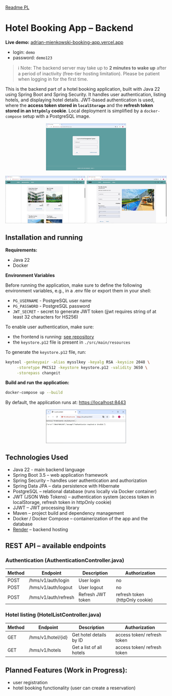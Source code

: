 [Readme PL](README.pl.md)

# Hotel Booking App – Backend

**Live demo:** [adrian-mienkowski-booking-app.vercel.app](https://adrian-mienkowski-booking-app.vercel.app)
- login: `demo`
- password: `demo123`

> ℹ️ Note: The backend server may take up to **2 minutes to wake up** after a period of inactivity (free-tier hosting limitation). Please be patient when logging in for the first time.

This is the backend part of a hotel booking application, built with Java 22 using Spring Boot and Spring Security. It handles user authentication, listing hotels, and displaying hotel details. JWT-based authentication is used, where the **access token stored in `localStorage`** and the **refresh token stored in an `httpOnly` cookie**. Local deployment is simplified by a `docker-compose` setup with a PostgreSQL image.

<p align="center">
  <img src="img/login_page.jpg" width="250"/>
</p>
<p align="center">
  <img src="img/hotels-list.jpg" width="250"/>
  <img src="img/reservation-panel.jpg" width="250"/>
</p>

## Installation and running

**Requirements:**
- Java 22
- Docker

**Environment Variables**

Before running the application, make sure to define the following environment variables, e.g., in a .env file or export them in your shell:
- `PG_USERNAME` - PostgreSQL user name
- `PG_PASSWORD` - PostgreSQL password
- `JWT_SECRET` - secret to generate JWT token (jjwt requires string of at least 32 characters for HS256)

To enable user authentication, make sure:
- the frontend is running: [see repository](https://github.com/ArdianM90/hms-frontend)
- the `keystore.p12` file is present in `./src/main/resources`

To generate the `keystore.p12` file, run:
```bash
keytool -genkeypair -alias mysslkey -keyalg RSA -keysize 2048 \
     -storetype PKCS12 -keystore keystore.p12 -validity 3650 \
     -storepass changeit
```

**Build and run the application:**
```bash
docker-compose up --build
```

By default, the application runs at: [https://localhost:8443](https://localhost:8443)

<p align="center">
  <img src="img/localhost8443.jpg" width="250"/>
</p>

## Technologies Used
- Java 22 - main backend language
- Spring Boot 3.5 – web application framework
- Spring Security – handles user authentication and authorization
- Spring Data JPA – data persistence with Hibernate
- PostgreSQL – relational database (runs locally via Docker container)
- JWT (JSON Web Tokens) – authentication system (access token in localStorage, refresh token in httpOnly cookie)
- JJWT – JWT processing library
- Maven – project build and dependency management
- Docker / Docker Compose – containerization of the app and the database
- [Render](https://render.com/) – backend hosting

## REST API – available endpoints
### Authentication (AuthenticationController.java)

| Method | Endpoint              | Description       | Authorization                   |
|--------|-----------------------|-------------------|---------------------------------|
| POST   | /hms/v1/auth/login    | User login        | no                              |
| POST   | /hms/v1/auth/logout   | User logout       | no                              |
| POST   | /hms/v1/auth/refresh  | Refresh JWT token | refresh token (httpOnly cookie) |

### Hotel listing (HotelListController.java)

| Method | Endpoint           | Description              | Authorization               |
|--------|--------------------|--------------------------|-----------------------------|
| GET    | /hms/v1/hotel/{id} | Get hotel details by ID  | access token/ refresh token |
| GET    | /hms/v1/hotels     | Get a list of all hotels | access token/ refresh token |

## Planned Features (Work in Progress):
- user registration
- hotel booking functionality (user can create a reservation)
